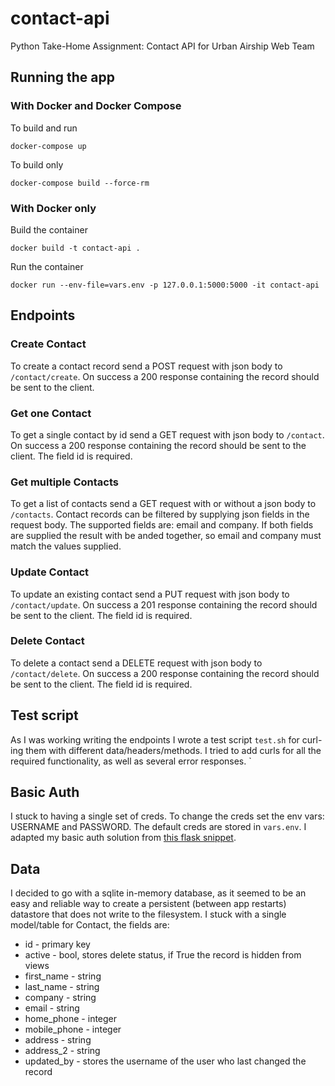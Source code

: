 # contact-api
Python Take-Home Assignment: Contact API for Urban Airship Web Team

## Running the app

### With Docker and Docker Compose
To build and run

```docker-compose up```

To build only

```docker-compose build --force-rm```

### With Docker only
Build the container

```docker build -t contact-api .```

Run the container

```docker run --env-file=vars.env -p 127.0.0.1:5000:5000 -it contact-api```

## Endpoints

### Create Contact
To create a contact record send a POST request with json body to `/contact/create`.
On success a 200 response containing the record should be sent to the client.

### Get one Contact
To get a single contact by id send a GET request with json body to `/contact`.
On success a 200 response containing the record should be sent to the client.
The field id is required.

### Get multiple Contacts
To get a list of contacts send a GET request with or without a json body to `/contacts`.
Contact records can be filtered by supplying json fields in the request body.
The supported fields are: email and company. If both fields are supplied the
result with be anded together, so email and company must match the values supplied.

### Update Contact
To update an existing contact send a PUT request with json body to `/contact/update`.
On success a 201 response containing the record should be sent to the client.
The field id is required.

### Delete Contact
To delete a contact send a DELETE request with json body to `/contact/delete`.
On success a 200 response containing the record should be sent to the client.
The field id is required.

## Test script

As I was working writing the endpoints I wrote a test script `test.sh` for
curl-ing them with different data/headers/methods. I tried to add curls for all
the required functionality, as well as several error responses. `

## Basic Auth

I stuck to having a single set of creds. To change the creds set the env vars:
USERNAME and PASSWORD. The default creds are stored in `vars.env`. I adapted my
basic auth solution from [this flask snippet](http://flask.pocoo.org/snippets/8/).

## Data

I decided to go with a sqlite in-memory database, as it seemed to be an easy
and reliable way to create a persistent (between app restarts) datastore that does
not write to the filesystem. I stuck with a single model/table for Contact, the
fields are:

  * id -  primary key
  * active - bool, stores delete status, if True the record is hidden from views
  * first_name - string
  * last_name - string
  * company - string
  * email - string
  * home_phone - integer
  * mobile_phone - integer
  * address - string
  * address_2 - string
  * updated_by - stores the username of the user who last changed the record
